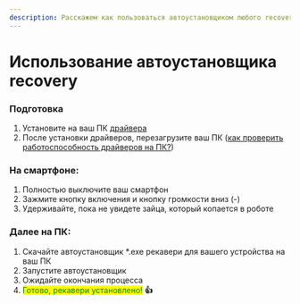 ```yaml
---
description: Расскажем как пользоваться автоустановщиком любого recovery
---
```


# Использование автоустановщика recovery

### Подготовка

1. Установите на ваш ПК [драйвера](../repo/draivera-dlya-pk.md)
2. После установки драйверов, перезагрузите ваш ПК ([как проверить работоспособность драйверов на ПК?](drivers-on-pc.md))

### **На смартфоне:**

1. Полностью выключите ваш смартфон
2. Зажмите кнопку включения и кнопку громкости вниз (-)
3. Удерживайте, пока не увидете зайца, который копается в роботе



### **Далее на ПК:**

1. Скачайте автоустановщик \*.exe рекавери для вашего устройства на ваш ПК
2. Запустите автоустановщик
3. Ожидайте окончания процесса
4. <mark style="color:green;">Готово, рекавери установлено!</mark> **👍**
